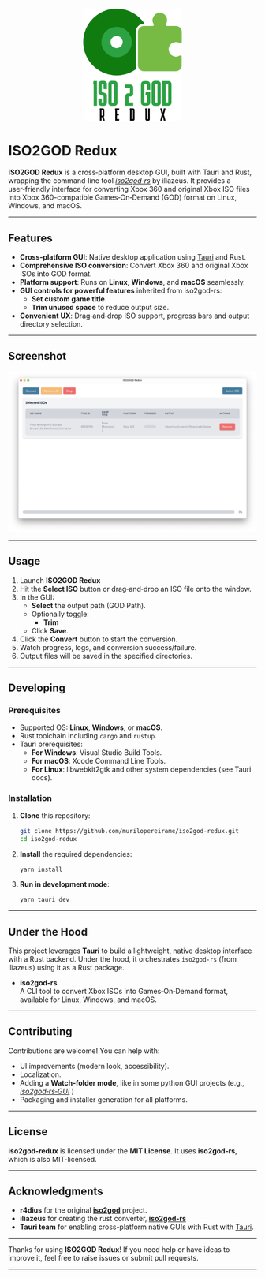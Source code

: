 <!-- Logo at the very top -->
<p align="center">
  <img src=".github/iso2god-redux.png" alt="ISO2GOD Redux logo" width="200"/>
</p>

# ISO2GOD Redux

**ISO2GOD Redux** is a cross‑platform desktop GUI, built with Tauri and Rust, wrapping the command‑line tool [*iso2god‑rs*](https://github.com/iliazeus/iso2god-rs) by iliazeus. 
It provides a user‑friendly interface for converting Xbox 360 and original Xbox ISO files into Xbox 360-compatible Games‑On‑Demand (GOD) format on Linux, Windows, and macOS.

---

## Features

- **Cross‑platform GUI**: Native desktop application using [Tauri](https://tauri.app) and Rust.
- **Comprehensive ISO conversion**: Convert Xbox 360 and original Xbox ISOs into GOD format.
- **Platform support**: Runs on **Linux**, **Windows**, and **macOS** seamlessly.
- **GUI controls for powerful features** inherited from iso2god-rs:
    - **Set custom game title**.
    - **Trim unused space** to reduce output size.
- **Convenient UX**: Drag‑and‑drop ISO support, progress bars and output directory selection.

---

## Screenshot

<img src=".github/screenshot.png" alt="ISO2GOD initial screen"/>

---

## Usage

1. Launch **ISO2GOD Redux**
2. Hit the **Select ISO** button or drag‑and‑drop an ISO file onto the window. 
3. In the GUI:
    - **Select** the output path (GOD Path).
    - Optionally toggle:
        - **Trim** 
    - Click **Save**.
4. Click the **Convert** button to start the conversion.
5. Watch progress, logs, and conversion success/failure.
6. Output files will be saved in the specified directories.

---

## Developing

### Prerequisites

- Supported OS: **Linux**, **Windows**, or **macOS**.
- Rust toolchain including `cargo` and `rustup`.
- Tauri prerequisites:
    - **For Windows**: Visual Studio Build Tools.
    - **For macOS**: Xcode Command Line Tools.
    - **For Linux**: libwebkit2gtk and other system dependencies (see Tauri docs).

### Installation

1. **Clone** this repository:
    ```bash
    git clone https://github.com/murilopereirame/iso2god-redux.git
    cd iso2god-redux
    ```

2. **Install** the required dependencies:
    ```
    yarn install
    ```

3. **Run in development mode**:
    ```bash
    yarn tauri dev
    ```

---

## Under the Hood

This project leverages **Tauri** to build a lightweight, native desktop interface with a Rust backend. 
Under the hood, it orchestrates `iso2god‑rs` (from iliazeus) using it as a Rust package.

- **iso2god‑rs**  
  A CLI tool to convert Xbox ISOs into Games‑On‑Demand format, available for Linux, Windows, and macOS.

---

## Contributing

Contributions are welcome! You can help with:

- UI improvements (modern look, accessibility).
- Localization.
- Adding a **Watch‑folder mode**, like in some python GUI projects (e.g., *[iso2god‑rs‑GUI](https://github.com/ItsDeidara/iso2god-rs-GUI)* )
- Packaging and installer generation for all platforms.

---

## License

**iso2god‑redux** is licensed under the **MIT License**. It uses **iso2god‑rs**, which is also MIT-licensed.

---

## Acknowledgments

- **r4dius** for the original **[iso2god](https://github.com/r4dius/Iso2God)** project.
- **iliazeus** for creating the rust converter, **[iso2god‑rs](https://github.com/iliazeus/iso2god-rs)**
- **Tauri team** for enabling cross-platform native GUIs with Rust with [Tauri](https://v2.tauri.app).

---

Thanks for using **ISO2GOD Redux**! If you need help or have ideas to improve it, feel free to raise issues or submit pull requests.

---